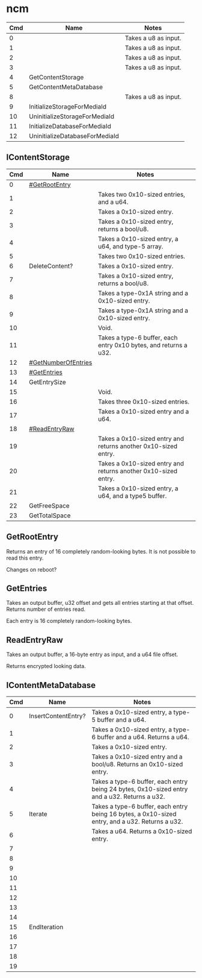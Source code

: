 # ncm

| Cmd | Name                           | Notes                |
| --- | ------------------------------ | -------------------- |
| 0   |                                | Takes a u8 as input. |
| 1   |                                | Takes a u8 as input. |
| 2   |                                | Takes a u8 as input. |
| 3   |                                | Takes a u8 as input. |
| 4   | GetContentStorage              |                      |
| 5   | GetContentMetaDatabase         |                      |
| 8   |                                | Takes a u8 as input. |
| 9   | InitializeStorageForMediaId    |                      |
| 10  | UninitializeStorageForMediaId  |                      |
| 11  | InitializeDatabaseForMediaId   |                      |
| 12  | UninitializeDatabaseForMediaId |                      |

## IContentStorage

| Cmd | Name                                                   | Notes                                                            |
| --- | ------------------------------------------------------ | ---------------------------------------------------------------- |
| 0   | [\#GetRootEntry](#GetRootEntry "wikilink")             |                                                                  |
| 1   |                                                        | Takes two 0x10-sized entries, and a u64.                         |
| 2   |                                                        | Takes a 0x10-sized entry.                                        |
| 3   |                                                        | Takes a 0x10-sized entry, returns a bool/u8.                     |
| 4   |                                                        | Takes a 0x10-sized entry, a u64, and type-5 array.               |
| 5   |                                                        | Takes two 0x10-sized entries.                                    |
| 6   | DeleteContent?                                         | Takes a 0x10-sized entry.                                        |
| 7   |                                                        | Takes a 0x10-sized entry, returns a bool/u8.                     |
| 8   |                                                        | Takes a type-0x1A string and a 0x10-sized entry.                 |
| 9   |                                                        | Takes a type-0x1A string and a 0x10-sized entry.                 |
| 10  |                                                        | Void.                                                            |
| 11  |                                                        | Takes a type-6 buffer, each entry 0x10 bytes, and returns a u32. |
| 12  | [\#GetNumberOfEntries](#GetNumberOfEntries "wikilink") |                                                                  |
| 13  | [\#GetEntries](#GetEntries "wikilink")                 |                                                                  |
| 14  | GetEntrySize                                           |                                                                  |
| 15  |                                                        | Void.                                                            |
| 16  |                                                        | Takes three 0x10-sized entries.                                  |
| 17  |                                                        | Takes a 0x10-sized entry and a u64.                              |
| 18  | [\#ReadEntryRaw](#ReadEntryRaw "wikilink")             |                                                                  |
| 19  |                                                        | Takes a 0x10-sized entry and returns another 0x10-sized entry.   |
| 20  |                                                        | Takes a 0x10-sized entry and returns another 0x10-sized entry.   |
| 21  |                                                        | Takes a 0x10-sized entry, a u64, and a type5 buffer.             |
| 22  | GetFreeSpace                                           |                                                                  |
| 23  | GetTotalSpace                                          |                                                                  |

## GetRootEntry

Returns an entry of 16 completely random-looking bytes. It is not
possible to read this entry.

Changes on reboot?

## GetEntries

Takes an output buffer, u32 offset and gets all entries starting at that
offset. Returns number of entries read.

Each entry is 16 completely random-looking bytes.

## ReadEntryRaw

Takes an output buffer, a 16-byte entry as input, and a u64 file offset.

Returns encrypted looking
data.

## IContentMetaDatabase

| Cmd | Name                | Notes                                                                                           |
| --- | ------------------- | ----------------------------------------------------------------------------------------------- |
| 0   | InsertContentEntry? | Takes a 0x10-sized entry, a type-5 buffer and a u64.                                            |
| 1   |                     | Takes a 0x10-sized entry, a type-6 buffer and a u64. Returns a u64.                             |
| 2   |                     | Takes a 0x10-sized entry.                                                                       |
| 3   |                     | Takes a 0x10-sized entry and a bool/u8. Returns an 0x10-sized entry.                            |
| 4   |                     | Takes a type-6 buffer, each entry being 24 bytes, 0x10-sized entry and a u32. Returns a u32.    |
| 5   | Iterate             | Takes a type-6 buffer, each entry being 16 bytes, a 0x10-sized entry, and a u32. Returns a u32. |
| 6   |                     | Takes a u64. Returns a 0x10-sized entry.                                                        |
| 7   |                     |                                                                                                 |
| 8   |                     |                                                                                                 |
| 9   |                     |                                                                                                 |
| 10  |                     |                                                                                                 |
| 11  |                     |                                                                                                 |
| 12  |                     |                                                                                                 |
| 13  |                     |                                                                                                 |
| 14  |                     |                                                                                                 |
| 15  | EndIteration        |                                                                                                 |
| 16  |                     |                                                                                                 |
| 17  |                     |                                                                                                 |
| 18  |                     |                                                                                                 |
| 19  |                     |                                                                                                 |
